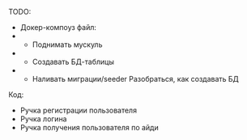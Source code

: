 TODO:
- Докер-компоуз файл:
- - Поднимать мускуль
- - Создавать БД-таблицы
- - Наливать миграции/seeder
    Разобраться, как создавать БД

Код:
- Ручка регистрации пользователя
- Ручка логина
- Ручка получения пользователя по айди